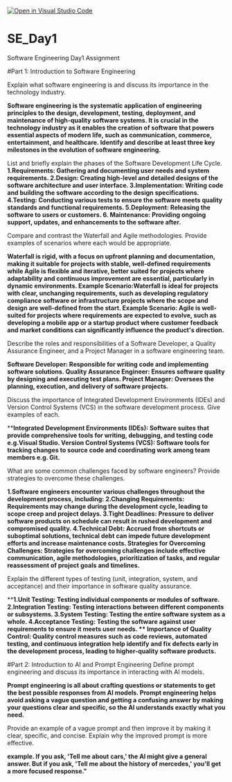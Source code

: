 [![Open in Visual Studio Code](https://classroom.github.com/assets/open-in-vscode-2e0aaae1b6195c2367325f4f02e2d04e9abb55f0b24a779b69b11b9e10269abc.svg)](https://classroom.github.com/online_ide?assignment_repo_id=15582667&assignment_repo_type=AssignmentRepo)
# SE_Day1
Software Engineering Day1 Assignment

#Part 1: Introduction to Software Engineering

Explain what software engineering is and discuss its importance in the technology industry.

**Software engineering is the systematic application of engineering principles to the design, development, testing, deployment, and maintenance of high-quality software systems. It is crucial in the technology industry as it enables the creation of software that powers essential aspects of modern life, such as communication, commerce, entertainment, and healthcare.
Identify and describe at least three key milestones in the evolution of software engineering.**

List and briefly explain the phases of the Software Development Life Cycle.
**1.Requirements: Gathering and documenting user needs and system requirements.
2.Design: Creating high-level and detailed designs of the software architecture and user interface.
3.Implementation: Writing code and building the software according to the design specifications.
4.Testing: Conducting various tests to ensure the software meets quality standards and functional requirements.
5.Deployment: Releasing the software to users or customers.
6. Maintenance: Providing ongoing support, updates, and enhancements to the software after.**

Compare and contrast the Waterfall and Agile methodologies. Provide examples of scenarios where each would be appropriate.

**Waterfall is rigid, with a focus on upfront planning and documentation, making it suitable for projects with stable, well-defined requirements while  Agile is flexible and iterative, better suited for projects where adaptability and continuous improvement are essential, particularly in dynamic environments.
Example Scenario:Waterfall is ideal for projects with clear, unchanging requirements, such as developing regulatory compliance software or infrastructure projects where the scope and design are well-defined from the start.
Example Scenario: Agile is well-suited for projects where requirements are expected to evolve, such as developing a mobile app or a startup product where customer feedback and market conditions can significantly influence the product's direction.**

Describe the roles and responsibilities of a Software Developer, a Quality Assurance Engineer, and a Project Manager in a software engineering team.

**Software Developer: Responsible for writing code and implementing software solutions.
Quality Assurance Engineer: Ensures software quality by designing and executing test plans.
Project Manager: Oversees the planning, execution, and delivery of software projects.**

Discuss the importance of Integrated Development Environments (IDEs) and Version Control Systems (VCS) in the software development process. Give examples of each.

****Integrated Development Environments (IDEs): Software suites that provide comprehensive tools for writing, debugging, and testing code e.g.Visual Studio.
Version Control Systems (VCS): Software tools for tracking changes to source code and coordinating work among team members e.g. Git.**

What are some common challenges faced by software engineers? Provide strategies to overcome these challenges.

**1.Software engineers encounter various challenges throughout the development process, including:
2.Changing Requirements: Requirements may change during the development cycle, leading to scope creep and project delays.
3.Tight Deadlines: Pressure to deliver software products on schedule can result in rushed development and compromised quality.
4.Technical Debt: Accrued from shortcuts or suboptimal solutions, technical debt can impede future development efforts and increase maintenance costs.
Strategies for Overcoming Challenges: Strategies for overcoming challenges include effective communication, agile methodologies, prioritization of tasks, and regular reassessment of project goals and timelines.**

Explain the different types of testing (unit, integration, system, and acceptance) and their importance in software quality assurance.

****1.Unit Testing: Testing individual components or modules of software.
2.Integration Testing: Testing interactions between different components or subsystems.
3.System Testing: Testing the entire software system as a whole.
4.Acceptance Testing: Testing the software against user requirements to ensure it meets user needs.
**
Importance of Quality Control: Quality control measures such as code reviews, automated testing, and continuous integration help identify and fix defects early in the development process, leading to higher-quality software products.**

#Part 2: Introduction to AI and Prompt Engineering
Define prompt engineering and discuss its importance in interacting with AI models.

**Prompt engineering is all about crafting questions or statements to get the best possible responses from AI models. 
Prompt engineering helps avoid asking a vague question and getting a confusing answer by making your questions clear and specific, so the AI understands exactly what you need.**

Provide an example of a vague prompt and then improve it by making it clear, specific, and concise. Explain why the improved prompt is more effective.

**example. If you ask, 'Tell me about cars,' the AI might give a general answer. 
But if you ask, 'Tell me about the history of mercedes,' you'll get a more focused response."**

